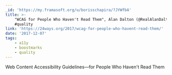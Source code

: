 ```yaml
---
_id: 'https://my.framasoft.org/u/borisschapira/?JYWfbA'
title: >-
    "WCAG for People Who Haven't Read Them", Alan Dalton (@RealAlanDalton) #a11y
    #quality
link: 'https://24ways.org/2017/wcag-for-people-who-havent-read-them/'
date: '2017-12-07'
tags:
    - a11y
    - boostmarks
    - quality
---
```


<div class="markdown"><p>Web Content Accessibility Guidelines—for People Who Haven't Read Them
</p></div>

